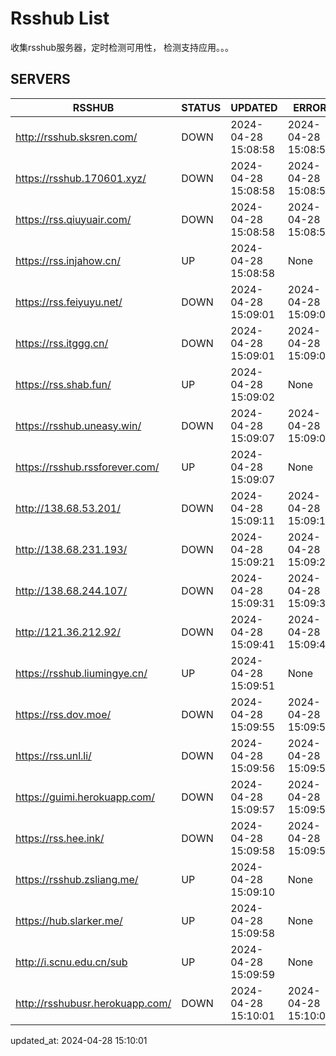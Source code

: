 # Rsshub List

收集rsshub服务器，定时检测可用性， 检测支持应用。。。


## SERVERS

|  RSSHUB   | STATUS  | UPDATED  | ERROR  | TWITTER |  
|  ----  | ----  | ----  | ----  | ---- |  
| http://rsshub.sksren.com/ | DOWN | 2024-04-28 15:08:58 | 2024-04-28 15:08:58 |  
| https://rsshub.170601.xyz/ | DOWN | 2024-04-28 15:08:58 | 2024-04-28 15:08:58 |  
| https://rss.qiuyuair.com/ | DOWN | 2024-04-28 15:08:58 | 2024-04-28 15:08:58 |  
| https://rss.injahow.cn/ | UP | 2024-04-28 15:08:58 | None ||  
| https://rss.feiyuyu.net/ | DOWN | 2024-04-28 15:09:01 | 2024-04-28 15:09:01 |  
| https://rss.itggg.cn/ | DOWN | 2024-04-28 15:09:01 | 2024-04-28 15:09:01 |  
| https://rss.shab.fun/ | UP | 2024-04-28 15:09:02 | None ||  
| https://rsshub.uneasy.win/ | DOWN | 2024-04-28 15:09:07 | 2024-04-28 15:09:07 |  
| https://rsshub.rssforever.com/ | UP | 2024-04-28 15:09:07 | None ||  
| http://138.68.53.201/ | DOWN | 2024-04-28 15:09:11 | 2024-04-28 15:09:11 |  
| http://138.68.231.193/ | DOWN | 2024-04-28 15:09:21 | 2024-04-28 15:09:21 |  
| http://138.68.244.107/ | DOWN | 2024-04-28 15:09:31 | 2024-04-28 15:09:31 |  
| http://121.36.212.92/ | DOWN | 2024-04-28 15:09:41 | 2024-04-28 15:09:41 |  
| https://rsshub.liumingye.cn/ | UP | 2024-04-28 15:09:51 | None ||  
| https://rss.dov.moe/ | DOWN | 2024-04-28 15:09:55 | 2024-04-28 15:09:55 |  
| https://rss.unl.li/ | DOWN | 2024-04-28 15:09:56 | 2024-04-28 15:09:56 |  
| https://guimi.herokuapp.com/ | DOWN | 2024-04-28 15:09:57 | 2024-04-28 15:09:57 |  
| https://rss.hee.ink/ | DOWN | 2024-04-28 15:09:58 | 2024-04-28 15:09:58 |  
| https://rsshub.zsliang.me/ | UP | 2024-04-28 15:09:10 | None |OK|  
| https://hub.slarker.me/ | UP | 2024-04-28 15:09:58 | None ||  
| http://i.scnu.edu.cn/sub | UP | 2024-04-28 15:09:59 | None ||  
| http://rsshubusr.herokuapp.com/ | DOWN | 2024-04-28 15:10:01 | 2024-04-28 15:10:01 |  
  

updated_at: 2024-04-28 15:10:01  
